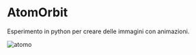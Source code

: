 # AtomOrbit
Esperimento in python per creare delle immagini con animazioni.

![atomo](https://github.com/user-attachments/assets/28ed23bd-0477-449d-8921-a661230540c8)
